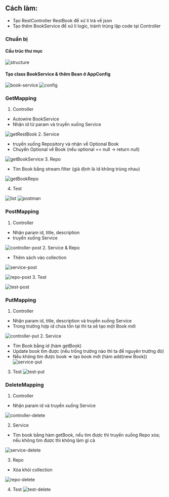 ## Cách làm:
- Tạo RestController RestBook để xử lí trả về json
- Tạo thêm BookService để xử lí logic, tránh trùng lặp code tại Controller
### Chuẩn bị
#### Cấu trúc thư mục
![structure](screenshots/structure.png)
#### Tạo class BookService & thêm Bean ở AppConfig
![book-service](screenshots/book-service.png)
![config](screenshots/config.png)

### GetMapping
1. Controller
- Autowire BookService
- Nhận id từ param và truyền xuống Service

![getRestBook](screenshots/getRestBook.png)
2. Service
- truyền xuống Repository và nhận về Optional Book
- Chuyển Optional<Book> về Book (nếu optional == null -> return null)

![getBookService](screenshots/getBookService.png)
3. Repo
- Tìm Book bằng stream.filter (giả định là Id không trùng nhau)

![getBookRepo](screenshots/get-book-repo.png)
 
4. Test

![list](screenshots/book-list.png)
![postman](screenshots/postman-get.png)
### PostMapping
1. Controller
- Nhận param id, title, description
- truyền xuống Service

![controller-post](screenshots/controller-post.png)
2. Service & Repo
- Thêm sách vào collection

![service-post](screenshots/service-post.png)

![repo-post](screenshots/repo-post.png)
3. Test
  
![test-post](screenshots/test-post.png)

### PutMapping
1. Controller
- Nhận param id, title, description và truyền xuống Service 
- Trong trường hợp id chưa tồn tại thì ta sẽ tạo một Book mới

![controller-put](screenshots/controller-put.png)
2. Service
- Tìm Book bằng id (hàm getBook)
- Update book tìm được (nếu trống trường nào thì ta để nguyên trường đó)
- Nếu không tìm được book => tạo book mới (hàm add(new Book))
![service-put](screenshots/service-put.png)
3. Test
![test-put](screenshots/test-put.png)
### DeleteMapping
1. Controller
- Nhận param id và truyền xuống Service

![controller-delete](screenshots/controller-delete.png)
 
2. Service
- Tìm book bằng hàm getBook, nếu tìm được thì truyền xuống Repo xóa; nếu không tìm được thì không làm gì cả

![service-delete](screenshots/service-delete.png)
 
3. Repo
- Xóa khỏi collection

![repo-delete](screenshots/repo-delete.png)
 
4. Test
![test-delete](screenshots/test-delete.png)


